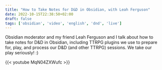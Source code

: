 ```yaml
---
title: "How to Take Notes for D&D in Obsidian, with Leah Ferguson"
date: 2022-10-15T22:38:50+02:00
draft: false
tags: ['obsidian', 'video', 'english', 'dnd', 'live']
---
```

Obsidian moderator and my friend Leah Ferguson and I talk about how to take notes for D&D in Obsidian, including TTRPG plugins we use to prepare for, play, and process our D&D (and other TTRPG) sessions. We take our play seriously! :)

{{< youtube MqN04ZXWufc >}}